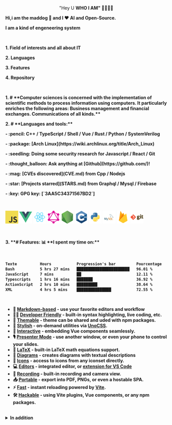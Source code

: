 <p align="center"> "Hey U <b>WHO I AM" 🧑‍💻👩‍💻
<p align="left">Hi,i am the maddog 👋 and I ❤️ AI and Open-Source.
<p align="left">I am a kind of engeneering system 
 </p>
<br>

<p align="left">1. Field of interests and all about IT
<p align="left">2. Languages
<p align="left">3. Features
<p align="left">4. Repository
 </p>
<br>

<p align="left">1. # **Computer sciences is concerned with the implementation of scientific methods to process information using computers. It particularly enriches the following areas: Business management and financial exchanges. Communications of all kinds.** 
<p align="left">2. # **Languages and tools:**  
<p align="left">-   :pencil: C++ / TypeScript / Shell / Vue / Rust / Python / SystemVerilog
<p align="left">-   :package: [Arch Linux](https://wiki.archlinux.org/title/Arch_Linux)
<p align="left">-   :seedling: Doing some security research for Javascript / React / Git 
<p align="left">-   :thought_balloon: Ask anything at [Github](https://github.com/)!
<p align="left">-   :mag: [CVEs discovered](CVE.md) from Cpp / Nodejs
<p align="left">-   :star: [Projects starred](STARS.md) from Graphql / Mysql / Firebase
<p align="left">-   :key: GPG key: [`3AA5C34371567BD2`]
    </p>
<br>

<code><img height="40" src="https://raw.githubusercontent.com/github/explore/80688e429a7d4ef2fca1e82350fe8e3517d3494d/topics/javascript/javascript.png"></code>
<code><img height="40" src="https://raw.githubusercontent.com/github/explore/80688e429a7d4ef2fca1e82350fe8e3517d3494d/topics/vue/vue.png"></code>
<code><img height="40" src="https://raw.githubusercontent.com/github/explore/80688e429a7d4ef2fca1e82350fe8e3517d3494d/topics/react/react.png"></code>
<code><img height="40" src="https://raw.githubusercontent.com/github/explore/5c058a388828bb5fde0bcafd4bc867b5bb3f26f3/topics/graphql/graphql.png"></code>
<code><img height="40" src="https://raw.githubusercontent.com/github/explore/80688e429a7d4ef2fca1e82350fe8e3517d3494d/topics/nodejs/nodejs.png"></code>
<code><img height="40" src="https://raw.githubusercontent.com/github/explore/80688e429a7d4ef2fca1e82350fe8e3517d3494d/topics/cpp/cpp.png"></code>
<code><img height="40" src="https://raw.githubusercontent.com/github/explore/80688e429a7d4ef2fca1e82350fe8e3517d3494d/topics/python/python.png"></code>
<code><img height="40" src="https://raw.githubusercontent.com/github/explore/80688e429a7d4ef2fca1e82350fe8e3517d3494d/topics/mysql/mysql.png"></code>
<code><img height="40" src="https://raw.githubusercontent.com/github/explore/80688e429a7d4ef2fca1e82350fe8e3517d3494d/topics/firebase/firebase.png"></code>
<code><img height="40" src="https://raw.githubusercontent.com/github/explore/80688e429a7d4ef2fca1e82350fe8e3517d3494d/topics/git/git.png"></code>
</p>
<br>

<p align="left">3. **# Features: 📊 **I spent my time on:**
<!--START_SECTION:waka-->
</p>
<br>

```
Texte          Hours           Progression's bar         Pourcentage
Bash           5 hrs 27 mins   ███████████████████████   96.01 %
JavaScript     7 mins          ██                        12.11 %
Typescripts    1 hrs 16 mins   ███████                   36.92 %
ActionScript   2 hrs 10 mins   █████████                 38.64 %
XML            4 hrs 5 mins    ███████████████           72.55 %
```
</p>
<br>

- 📝 [**Markdown-based**](https://sli.dev/guide/syntax.html) - use your favorite editors and workflow
- 🧑‍💻 [**Developer Friendly**](https://sli.dev/guide/syntax.html#code-blocks) - built-in syntax highlighting, live coding, etc.
- 🎨 [**Themable**](https://sli.dev/themes/gallery.html) - theme can be shared and uded with npm packages.
- 🌈 [**Stylish**](https://sli.dev/guide/syntax.html#embedded-styles) - on-demand utilities via [UnoCSS](https://github.com/unocss/unocss).
- 🤹 [**Interactive**](https://sli.dev/custom/directory-structure.html#components) - embedding Vue components seamlessly.
- 🎙 [**Presenter Mode**](https://sli.dev/guide/presenter-mode.html) - use another window, or even your phone to control your slides.
- 🧮 [**LaTeX**](https://sli.dev/guide/syntax.html#latex) - built-in LaTeX math equations support.
- 📰 [**Diagrams**](https://sli.dev/guide/syntax.html#diagrams) - creates diagrams with textual descriptions
- 🌟 [**Icons**](https://sli.dev/guide/syntax.html#icons) - access to icons from any iconset directly.
- 💻 [**Editors**](https://sli.dev/guide/editors.html) - integrated editor, or [extension for VS Code](https://github.com/slidevjs/slidev-vscode)
- 🎥 [**Recording**](https://sli.dev/guide/recording.html) - built-in recording and camera view.
- 📤 [**Portable**](https://sli.dev/guide/exporting.html) - export into PDF, PNGs, or even a hostable SPA.
- ⚡️ [**Fast**](https://vitejs.dev) - instant reloading powered by [Vite](https://vitejs.dev).
- 🛠 [**Hackable**](https://sli.dev/custom/config-vite.html) - using Vite plugins, Vue components, or any npm packages.
</p>
<br>

<details>
    <summary>
        In addition
    </summary>
</p>
<br>
    
# Sponsors
This project is made possible by all the sponsors supporting.

<p align="center">
  <a href=(https://github.com/sponsors/teremuhamblin/waitlist)">
  </a>
</p>
<br>

# Licence
OPEN SOURCES © 2023 [The MadDoG.TMDG](https://github.com/teremuhamblin)

